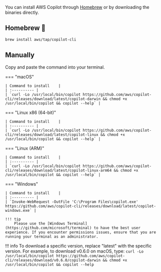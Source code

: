 You can install AWS Copilot through [Homebrew](https://brew.sh/) or by downloading the binaries directly.

## Homebrew 🍻

```sh
brew install aws/tap/copilot-cli
```

## Manually
Copy and paste the command into your terminal.

=== "macOS"

    | Command to install    |
    | :---------- |
    | `curl -Lo /usr/local/bin/copilot https://github.com/aws/copilot-cli/releases/download/latest/copilot-darwin && chmod +x /usr/local/bin/copilot && copilot --help` |
    
=== "Linux x86 (64-bit)"

    | Command to install    |
    | :---------- |
    | `curl -Lo /usr/local/bin/copilot https://github.com/aws/copilot-cli/releases/download/latest/copilot-linux && chmod +x /usr/local/bin/copilot && copilot --help` |
    
=== "Linux (ARM)"
    
    | Command to install    |
    | :---------- |
    | `curl -Lo /usr/local/bin/copilot https://github.com/aws/copilot-cli/releases/download/latest/copilot-linux-arm64 && chmod +x /usr/local/bin/copilot && copilot --help` |


=== "Windows"

    | Command to install    |
    | :---------- |
    | `Invoke-WebRequest -OutFile 'C:\Program Files\copilot.exe' https://github.com/aws/copilot-cli/releases/download/latest/copilot-windows.exe` |

    !!! tip
        Please use the [Windows Terminal](https://github.com/microsoft/terminal) to have the best user experience. If you encounter permissions issues, ensure that you are running your terminal as an administrator.


!!! info
    To download a specific version, replace "latest" with the specific version. For example, to download v0.6.0 on macOS, type:
    ```
    curl -Lo /usr/local/bin/copilot https://github.com/aws/copilot-cli/releases/download/v0.6.0/copilot-darwin && chmod +x /usr/local/bin/copilot && copilot --help
    ```